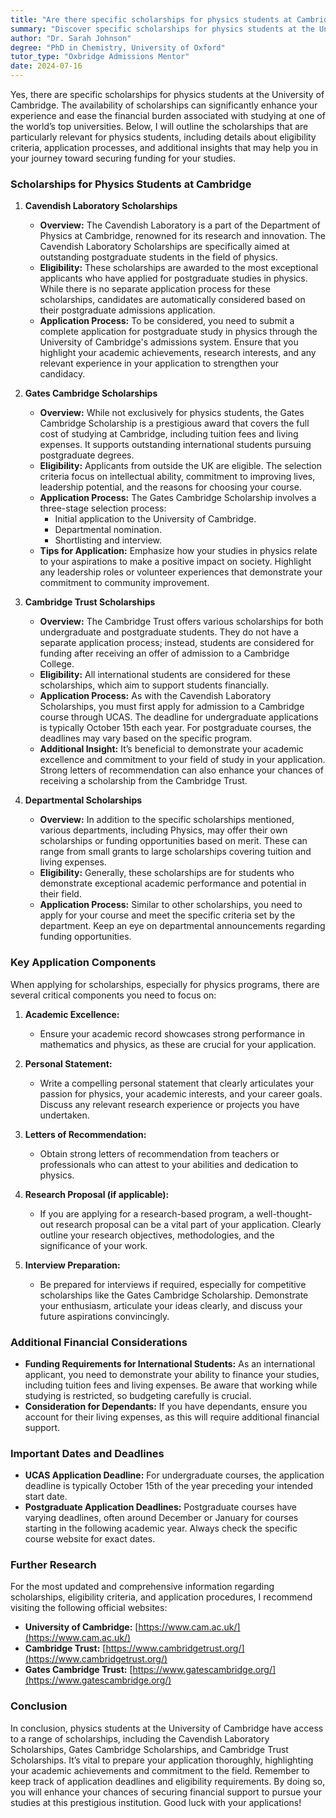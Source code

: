 ```yaml
---
title: "Are there specific scholarships for physics students at Cambridge?"
summary: "Discover specific scholarships for physics students at the University of Cambridge, including eligibility, application details, and funding insights."
author: "Dr. Sarah Johnson"
degree: "PhD in Chemistry, University of Oxford"
tutor_type: "Oxbridge Admissions Mentor"
date: 2024-07-16
---
```


Yes, there are specific scholarships for physics students at the University of Cambridge. The availability of scholarships can significantly enhance your experience and ease the financial burden associated with studying at one of the world’s top universities. Below, I will outline the scholarships that are particularly relevant for physics students, including details about eligibility criteria, application processes, and additional insights that may help you in your journey toward securing funding for your studies.

### Scholarships for Physics Students at Cambridge

1. **Cavendish Laboratory Scholarships**
   - **Overview:** The Cavendish Laboratory is a part of the Department of Physics at Cambridge, renowned for its research and innovation. The Cavendish Laboratory Scholarships are specifically aimed at outstanding postgraduate students in the field of physics.
   - **Eligibility:** These scholarships are awarded to the most exceptional applicants who have applied for postgraduate studies in physics. While there is no separate application process for these scholarships, candidates are automatically considered based on their postgraduate admissions application.
   - **Application Process:** To be considered, you need to submit a complete application for postgraduate study in physics through the University of Cambridge's admissions system. Ensure that you highlight your academic achievements, research interests, and any relevant experience in your application to strengthen your candidacy.

2. **Gates Cambridge Scholarships**
   - **Overview:** While not exclusively for physics students, the Gates Cambridge Scholarship is a prestigious award that covers the full cost of studying at Cambridge, including tuition fees and living expenses. It supports outstanding international students pursuing postgraduate degrees.
   - **Eligibility:** Applicants from outside the UK are eligible. The selection criteria focus on intellectual ability, commitment to improving lives, leadership potential, and the reasons for choosing your course.
   - **Application Process:** The Gates Cambridge Scholarship involves a three-stage selection process:
     - Initial application to the University of Cambridge.
     - Departmental nomination.
     - Shortlisting and interview.
   - **Tips for Application:** Emphasize how your studies in physics relate to your aspirations to make a positive impact on society. Highlight any leadership roles or volunteer experiences that demonstrate your commitment to community improvement.

3. **Cambridge Trust Scholarships**
   - **Overview:** The Cambridge Trust offers various scholarships for both undergraduate and postgraduate students. They do not have a separate application process; instead, students are considered for funding after receiving an offer of admission to a Cambridge College.
   - **Eligibility:** All international students are considered for these scholarships, which aim to support students financially.
   - **Application Process:** As with the Cavendish Laboratory Scholarships, you must first apply for admission to a Cambridge course through UCAS. The deadline for undergraduate applications is typically October 15th each year. For postgraduate courses, the deadlines may vary based on the specific program.
   - **Additional Insight:** It’s beneficial to demonstrate your academic excellence and commitment to your field of study in your application. Strong letters of recommendation can also enhance your chances of receiving a scholarship from the Cambridge Trust.

4. **Departmental Scholarships**
   - **Overview:** In addition to the specific scholarships mentioned, various departments, including Physics, may offer their own scholarships or funding opportunities based on merit. These can range from small grants to large scholarships covering tuition and living expenses.
   - **Eligibility:** Generally, these scholarships are for students who demonstrate exceptional academic performance and potential in their field.
   - **Application Process:** Similar to other scholarships, you need to apply for your course and meet the specific criteria set by the department. Keep an eye on departmental announcements regarding funding opportunities.

### Key Application Components

When applying for scholarships, especially for physics programs, there are several critical components you need to focus on:

1. **Academic Excellence:**
   - Ensure your academic record showcases strong performance in mathematics and physics, as these are crucial for your application.

2. **Personal Statement:**
   - Write a compelling personal statement that clearly articulates your passion for physics, your academic interests, and your career goals. Discuss any relevant research experience or projects you have undertaken.

3. **Letters of Recommendation:**
   - Obtain strong letters of recommendation from teachers or professionals who can attest to your abilities and dedication to physics.

4. **Research Proposal (if applicable):**
   - If you are applying for a research-based program, a well-thought-out research proposal can be a vital part of your application. Clearly outline your research objectives, methodologies, and the significance of your work.

5. **Interview Preparation:**
   - Be prepared for interviews if required, especially for competitive scholarships like the Gates Cambridge Scholarship. Demonstrate your enthusiasm, articulate your ideas clearly, and discuss your future aspirations convincingly.

### Additional Financial Considerations

- **Funding Requirements for International Students:** As an international applicant, you need to demonstrate your ability to finance your studies, including tuition fees and living expenses. Be aware that working while studying is restricted, so budgeting carefully is crucial.
- **Consideration for Dependants:** If you have dependants, ensure you account for their living expenses, as this will require additional financial support.

### Important Dates and Deadlines

- **UCAS Application Deadline:** For undergraduate courses, the application deadline is typically October 15th of the year preceding your intended start date.
- **Postgraduate Application Deadlines:** Postgraduate courses have varying deadlines, often around December or January for courses starting in the following academic year. Always check the specific course website for exact dates.

### Further Research

For the most updated and comprehensive information regarding scholarships, eligibility criteria, and application procedures, I recommend visiting the following official websites:

- **University of Cambridge:** [https://www.cam.ac.uk/](https://www.cam.ac.uk/)
- **Cambridge Trust:** [https://www.cambridgetrust.org/](https://www.cambridgetrust.org/)
- **Gates Cambridge Trust:** [https://www.gatescambridge.org/](https://www.gatescambridge.org/)

### Conclusion

In conclusion, physics students at the University of Cambridge have access to a range of scholarships, including the Cavendish Laboratory Scholarships, Gates Cambridge Scholarships, and Cambridge Trust Scholarships. It’s vital to prepare your application thoroughly, highlighting your academic achievements and commitment to the field. Remember to keep track of application deadlines and eligibility requirements. By doing so, you will enhance your chances of securing financial support to pursue your studies at this prestigious institution. Good luck with your applications!
    